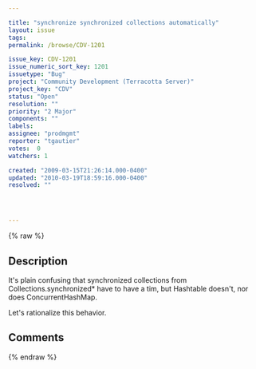 ```yaml
---

title: "synchronize synchronized collections automatically"
layout: issue
tags: 
permalink: /browse/CDV-1201

issue_key: CDV-1201
issue_numeric_sort_key: 1201
issuetype: "Bug"
project: "Community Development (Terracotta Server)"
project_key: "CDV"
status: "Open"
resolution: ""
priority: "2 Major"
components: ""
labels: 
assignee: "prodmgmt"
reporter: "tgautier"
votes:  0
watchers: 1

created: "2009-03-15T21:26:14.000-0400"
updated: "2010-03-19T18:59:16.000-0400"
resolved: ""




---
```


{% raw %}

## Description

<div markdown="1" class="description">

It's plain confusing that synchronized collections from Collections.synchronized\* have to have a tim, but Hashtable doesn't, nor does ConcurrentHashMap.  

Let's rationalize this behavior.

</div>

## Comments



{% endraw %}
